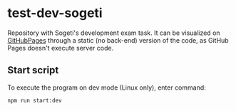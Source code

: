 # test-dev-sogeti
Repository with Sogeti's development exam task. It can be visualized on [GitHubPages](https://pedrovandrade.github.io/test-dev-sogeti/) through a static (no back-end) version of the code, as GitHub Pages doesn't execute server code.

## Start script
To execute the program on dev mode (Linux only), enter command:
```
npm run start:dev
```
